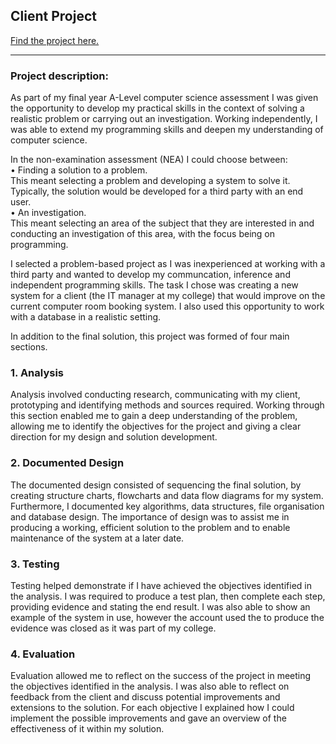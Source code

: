 ## Client Project

[Find the project here.](/pdf/Computer_Room_System.pdf)

---

### Project description:

As part of my final year A-Level computer science assessment I was given the opportunity to develop my practical skills in the context of solving a realistic problem or carrying out an investigation. Working independently, I was able to extend my programming skills and deepen my understanding of computer science.

In the non-examination assessment (NEA) I could choose between:
<br>
• Finding a solution to a problem.
<br>
This meant selecting a problem and developing a system to solve it. Typically, the solution
would be developed for a third party with an end user. 
<br>
• An investigation.
<br>
This meant selecting an area of the subject that they are interested in and conducting an
investigation of this area, with the focus being on programming.

I selected a problem-based project as I was inexperienced at working with a third party and wanted to develop my communcation, inference and independent programming skills.
The task I chose was creating a new system for a client (the IT manager at my college) that would improve on the current computer room booking system. I also used this opportunity to work with a database in a realistic setting.

In addition to the final solution, this project was formed of four main sections. 

### 1. Analysis
Analysis involved conducting research, communicating with my client, prototyping and identifying methods and sources required. Working through this section enabled me to gain a deep understanding of the problem, allowing me to identify the objectives for the project and giving a clear direction for my design and solution development. 

### 2. Documented Design
The documented design consisted of sequencing the final solution, by creating structure charts, flowcharts and data flow diagrams for my system. Furthermore, I documented key algorithms, data structures, file organisation and database design. The importance of design was to assist me in producing a working, efficient solution to the problem and to enable maintenance of the system at a later date.

### 3. Testing
Testing helped demonstrate if I have achieved the objectives identified in the analysis. I was required to produce a test plan, then complete each step, providing evidence and stating the end result. I was also able to show an example of the system in use, however the account used the to produce the evidence was closed as it was part of my college.

### 4. Evaluation
Evaluation allowed me to reflect on the success of the project in meeting the objectives identified in the analysis. I was also able to reflect on feedback from the client and discuss potential improvements and extensions to the solution. For each objective I explained how I could implement the possible improvements and gave an overview of the effectiveness of it within my solution.

